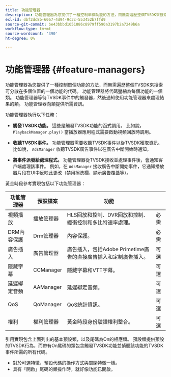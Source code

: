 ```yaml
---
title: 功能管理器
description: 功能管理器為您提供了一種控制單個功能的方法，而無需遍歷整個TVSDK來搜索可分散在多個位置的一個功能的代碼。
exl-id: dbf2dc8b-6067-4d94-9c3c-553452b7ffd9
source-git-commit: be43bbbd1051886c8979ff590a3197b2a7249b6a
workflow-type: tm+mt
source-wordcount: '390'
ht-degree: 0%

---
```


# 功能管理器 {#feature-managers}

功能管理器為您提供了一種控制單個功能的方法，而無需遍歷整個TVSDK來搜索可分散在多個位置的一個功能的代碼。 功能管理器將代碼壓縮為每個功能的一個類。 功能管理器等待TVSDK事件中的觸發器，然後通知使用功能管理器來處理結果的類。 功能管理器向類提供所需資訊。

功能管理器執行以下任務：

* **觸發TVSDK功能。**
這些是觸發TVSDK功能的函式調用。 比如說， 
`PlaybackManager.play()` 當播放器應用程式需要啟動視頻回放時調用。

* **收聽TVSDK事件。**
功能管理器需要收聽TVSDK事件以從TVSDK獲取資訊。 比如說， 
`AdsManager` 收聽TVSDK廣告事件以在廣告中斷開始時通知。

* **將事件派發給處理程式。**
功能管理器從TVSDK接收並處理事件後，會通知客戶端處理該事件。 例如，在 
`AdsManager` 接收廣告中斷開始事件，它通知播放器片段在UI中反映此更改（禁用擦洗欄、顯示廣告覆蓋等）。

黃金時段參考實現包括以下功能管理器：

| 功能管理器 | 預設檔案 | 功能 |  |
|---|---|---|---|
| 視頻播放 | 播放管理器 | HLS回放和控制、DVR回放和控制、緩衝控制和多比特速率處理。 | 必需 |
| DRM內容保護 | Drm管理器 | 內容保護。 | 必需 |
| 廣告插入 | 廣告管理器 | 廣告插入，包括Adobe Primetime廣告的直接廣告插入和定制廣告插入。 | 可選 |
| 隱藏字幕 | CCManager | 隱藏字幕和VTT字幕。 | 可選 |
| 延遲綁定音頻 | AAManager | 延遲綁定音頻。 | 可選 |
| QoS | QoManager | QoS統計資訊。 | 可選 |
| 權利 | 權利管理器 | 黃金時段身份驗證權利整合。 | 可選 |

引用實現包含上面列出的基本預設類，以及尾碼為On的相應類。 預設類提供預設的TVSDK行為，而帶有On尾碼的類包含觸發TVSDK功能並偵聽該功能的TVSDK事件所需的所有代碼。

* 對於可選特徵，預設代碼的操作方式與關閉特徵一樣。
* 具有「開啟」尾碼的類操作時，就好像功能已開啟。

